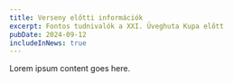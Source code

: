 ```yaml
---
title: Verseny előtti információk
excerpt: Fontos tudnivalók a XXI. Üveghuta Kupa előtt
pubDate: 2024-09-12
includeInNews: true
---
```


Lorem ipsum content goes here.
